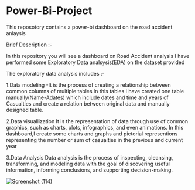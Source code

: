 # Power-Bi-Project
This reposotory  contains  a power-bi dashboard on  the road accident anlaysis

Brief Description :-

In this repository you will see a dashboard on  Road Accident analysis
I have performed some Exploratory Data analsysis(EDA) on the dataset provided

The exploratory data analysis includes :-

1.Data modeling
-It is the process of creating a relationship  between common columns of multiple tables
In this tables I have created one table manually(Name-Adates) which include dates and time and years of Casualties
and create a relation between original data and manually designed table.

2.Data visuallization
It is the representation of data through use of common graphics, such as charts, plots, infographics, and even animations.
In this dashboard,I create some charts and graphs and pictorial representions representing the number or sum of casualties in the previous and current year


3.Data Analysis
Data analysis is the process of inspecting, cleansing, transforming, and modeling data with the goal of discovering useful information, informing conclusions, and supporting decision-making.


![Screenshot (114)](https://github.com/priyanshu233/Power-Bi-Project/assets/102759308/799866cb-a4d9-4e93-98bd-6a3b522a0737)
